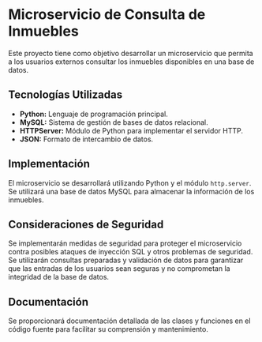 # Microservicio de Consulta de Inmuebles

Este proyecto tiene como objetivo desarrollar un microservicio que permita a los usuarios externos consultar los inmuebles disponibles en una base de datos.

## Tecnologías Utilizadas

- **Python:** Lenguaje de programación principal.
- **MySQL:** Sistema de gestión de bases de datos relacional.
- **HTTPServer:** Módulo de Python para implementar el servidor HTTP.
- **JSON:** Formato de intercambio de datos.

## Implementación

El microservicio se desarrollará utilizando Python y el módulo `http.server`. Se utilizará una base de datos MySQL para almacenar la información de los inmuebles.

## Consideraciones de Seguridad

Se implementarán medidas de seguridad para proteger el microservicio contra posibles ataques de inyección SQL y otros problemas de seguridad. Se utilizarán consultas preparadas y validación de datos para garantizar que las entradas de los usuarios sean seguras y no comprometan la integridad de la base de datos.

## Documentación

Se proporcionará documentación detallada de las clases y funciones en el código fuente para facilitar su comprensión y mantenimiento.
